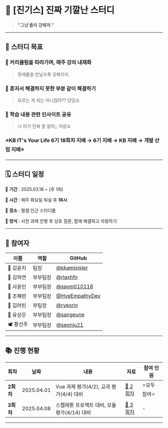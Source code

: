 # 📝 [진기스] 진짜 기깔난 스터디

> **"그냥 졸라 강해져."**

---

## 🎯 스터디 목표

### 👊 커리큘럼을 따라가며, **매주 강의 내재화**

> 장애물을 만날수록 강해지지.

### 👯 혼자서 해결하지 못한 부분 **같이 해결하기**

> 모르는 게 죄는 아니잖아?? 당당쇼

### 💪 학습 내용 관련 **인사이트 공유**

> 나 이거 진짜 잘 알아;; 자랑쇼

### ⭐KB IT's Your Life 6기 18회차 지배 → 6기 지배 → KB 지배 → 개발 산업 지배⭐

---

## 🗓️ 스터디 일정

📌 **기간** : 2025.03.18 ~ (주 1회)

📌 **시간** : 매주 화요일 퇴실 후 **18시**

📌 **장소** : 멀캠 인근 스터디룸

📌 **방식** : 사전 과제 진행 후 상호 질문, 함께 해결하고 자랑하기

---

## 👥 참여자

| 이름      | 역할     | GitHub                                             |
| --------- | -------- | -------------------------------------------------- |
| 🥊 김윤지 | 팀장     | [@kkamisister](https://github.com/kkamisister)     |
| 🔧 김하연 | 부부팀장 | [@rlaxhfn](https://github.com/rlaxhfn)             |
| 🥕 사윤민 | 부부팀장 | [@saym010116](https://github.com/saym010116)       |
| 🦕 조혜련 | 부부팀장 | [@HyeEmpathyDev](https://github.com/HyeEmpathyDev) |
| 🐰 김려린 | 부팀장   | [@ryeorin](https://github.com/ryeorin)             |
| 🐶 유상은 | 부부팀장 | [@sangeune](https://github.com/sangeune)           |
| 🕊️ 황선주 | 부부팀장 | [@seonju21](https://github.com/seonju21)           |

---

## 📚 진행 현황

| 회차      | 날짜       | 내용                          | 자료                        | 참여 인원                        |
| --------- | ---------- | ----------------------------- | --------------------------- | --------------------------- |
| **2회차** | 2025.04.01 | Vue 과제 평가(4/2), 교과 평가(4/4) 대비 | [📄 2회차](./2회차) | ⭐모두 참여⭐ |
| **3회차** | 2025.04.08 | 스켈레톤 프로젝트 대비, 모듈 평가(4/14) 대비 | [📄 3회차](./3회차) | -                           |

---
